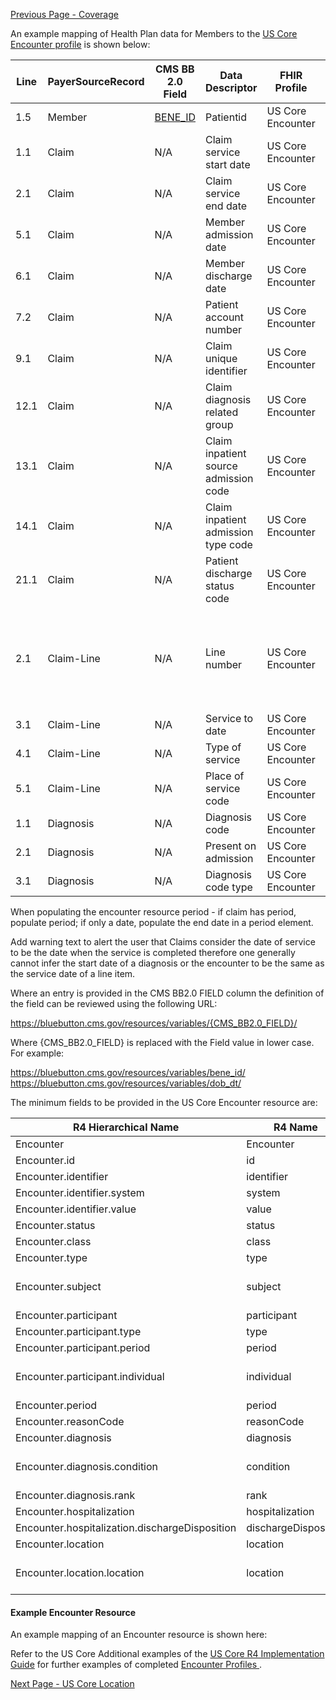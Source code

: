 [Previous Page - Coverage](Coverage.html)


An example mapping of Health Plan data for Members to the [US Core Encounter profile](http://hl7.org/fhir/us/core/StructureDefinition-us-core-encounter.html) is shown below:

| Line | PayerSourceRecord | CMS BB 2.0 Field | Data Descriptor                       | FHIR Profile      | Profile Field                                                            | ValueSet                                                                      | Notes                              |
|------|-------------------|------------------|---------------------------------------|-------------------|--------------------------------------------------------------------------|-------------------------------------------------------------------------------|------------------------------------|
| 1.5  | Member            | [BENE_ID](https://bluebutton.cms.gov/resources/variables/bene_id)          | Patientid                             | US Core Encounter | .subject                                                                 |                                                                               | Reference(Patient)                 |
| 1.1  | Claim             |  N/A                | Claim service start date              | US Core Encounter | .period.start                                                            |                                                                               |                                    |
| 2.1  | Claim             | N/A             | Claim service end date                | US Core Encounter | .period.end                                                              |                                                                               |                                    |
| 5.1  | Claim             | N/A                 | Member admission date                 | US Core Encounter | .period.start                                                            |                                                                               | Overrides claim service start date |
| 6.1  | Claim             | N/A                 | Member discharge date                 | US Core Encounter | .period.end                                                              |                                                                               | Overrides claim service end date   |
| 7.2  | Claim             | N/A                 | Patient account number                | US Core Encounter | .subject                                                                 |                                                                               | Reference(Patient)                 |
| 9.1  | Claim             | N/A                 | Claim unique identifier               | US Core Encounter | .identifier.id                                                           |                                                                               |                                    |
| 12.1 | Claim             | N/A                 | Claim diagnosis related group         | US Core Encounter | .diagnosis.id                                                            |                                                                               | .diagnosis.use                     |
| 13.1 | Claim             | N/A                 | Claim inpatient source admission code | US Core Encounter | .class                                                                   | http://build.fhir.org/v3/ActEncounterCode/vs.html                             |                                    |
| 14.1 | Claim             | N/A                 | Claim inpatient admission type code   | US Core Encounter | .type                                                                    | https://build.fhir.org/ig/HL7/US-Core-R4/ValueSet-us-core-encounter-type.html | CPT Coding                         |
| 21.1 | Claim             | N/A                 | Patient discharge status code         | US Core Encounter | .hospitalization.dischargeDisposition                                    |                                                                               |                                    |
| 2.1  | Claim-Line        | N/A                 | Line number                           | US Core Encounter | .diagnosis.id                                                            |                                                                               |Without Claim Identifier Claim Line is Not relevant or useful. Hence, .diagnosis.id does not need to be used. |
| 3.1  | Claim-Line        | N/A                 | Service to date                       | US Core Encounter | .diagnosis.condition.Reference(Procedure).occurence.occurrencePeriod.end |                                                                               |                                    |
| 4.1  | Claim-Line        | N/A                 | Type of service                       | US Core Encounter | .diagnosis.condition.Reference(Procedure).type                           |                                                                               |                                    |
| 5.1  | Claim-Line        | N/A                 | Place of service code                 | US Core Encounter | .location.location.Reference(Location).type                              |                                                                               |                                    |
| 1.1  | Diagnosis         | N/A                 | Diagnosis code                        | US Core Encounter | .diagnosis.condition                                                     |                                                                               |                                    |
| 2.1  | Diagnosis         | N/A                 | Present on admission                  | US Core Encounter | .diagnosis.condition                                                     | http://build.fhir.org/valueset-diagnosis-role.html                            | .diagnosis.use                     |
| 3.1  | Diagnosis         | N/A                 | Diagnosis code type                   | US Core Encounter | .diagnosis.condition.Reference(Condition).code                           |                                                                               |                                    |

When populating the encounter resource period - if claim has period, populate period; if only a date, populate the end date in a period element.

Add warning text to alert the user that Claims consider the date of service to be the date when the service is completed therefore one generally cannot infer the start date of a diagnosis or the encounter to be the same as the service date of a line item.

Where an entry is provided in the CMS BB2.0 FIELD column the definition of the field can be reviewed using the following URL:

https://bluebutton.cms.gov/resources/variables/{CMS_BB2.0_FIELD}/

Where {CMS_BB2.0_FIELD} is replaced with the Field value in lower case. For example:

https://bluebutton.cms.gov/resources/variables/bene_id/
https://bluebutton.cms.gov/resources/variables/dob_dt/

The minimum fields to be provided in the US Core Encounter resource are:

| R4 Hierarchical Name                           | R4 Name              | Card. | Type                                                             |
|------------------------------------------------|----------------------|-------|------------------------------------------------------------------|
| Encounter                                      | Encounter            | 0..*  |                                                                  |
| Encounter.id                                   | id                   | 0..1  | id                                                               |
| Encounter.identifier                           | identifier           | 0..*  | Identifier                                                       |
| Encounter.identifier.system                    | system               | 1..1  | uri                                                              |
| Encounter.identifier.value                     | value                | 1..1  | string                                                           |
| Encounter.status                               | status               | 1..1  | code                                                             |
| Encounter.class                                | class                | 1..1  | Coding                                                           |
| Encounter.type                                 | type                 | 1..*  | CodeableConcept                                                  |
| Encounter.subject                              | subject              | 1..1  | Reference(US Core Patient Profile)                               |
| Encounter.participant                          | participant          | 0..*  | BackboneElement                                                  |
| Encounter.participant.type                     | type                 | 0..*  | CodeableConcept                                                  |
| Encounter.participant.period                   | period               | 0..1  | Period                                                           |
| Encounter.participant.individual               | individual           | 0..1  | Reference(US Core Practitioner Profile)                          |
| Encounter.period                               | period               | 0..1  | Period                                                           |
| Encounter.reasonCode                           | reasonCode           | 0..*  | CodeableConcept                                                  |
| Encounter.diagnosis                            | diagnosis            | 0..*  | BackboneElement                                                  |
| Encounter.diagnosis.condition                  | condition            | 1..1  | Reference(US Core Condition Profile | US Core Procedure Profile) |
| Encounter.diagnosis.rank                       | rank                 | 0..1  | positiveInt                                                      |
| Encounter.hospitalization                      | hospitalization      | 0..1  | BackboneElement                                                  |
| Encounter.hospitalization.dischargeDisposition | dischargeDisposition | 0..1  | CodeableConcept                                                  |
| Encounter.location                             | location             | 0..*  | BackboneElement                                                  |
| Encounter.location.location                    | location             | 1..1  | Reference(US Core Location Profile)                              |

#### Example Encounter Resource

An example mapping of an Encounter resource is shown here:

Refer to the US Core Additional examples of the [US Core R4 Implementation Guide](http://hl7.org/fhir/us/core/) for further examples of completed [Encounter Profiles ](http://hl7.org/fhir/us/core/StructureDefinition-us-core-encounter.html).



[Next Page - US Core Location](USCoreLocation.html)